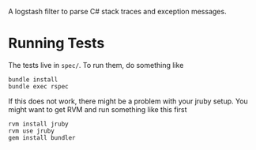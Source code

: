 A logstash filter to parse C# stack traces and exception messages.

Running Tests
=============

The tests live in `spec/`. To run them, do something like

```
bundle install
bundle exec rspec
```

If this does not work, there might be a problem with your jruby setup. You
might want to get RVM and run something like this first
```
rvm install jruby
rvm use jruby
gem install bundler
```
